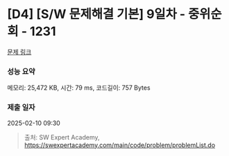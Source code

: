 # [D4] [S/W 문제해결 기본] 9일차 - 중위순회 - 1231 

[문제 링크](https://swexpertacademy.com/main/code/problem/problemDetail.do?contestProbId=AV140YnqAIECFAYD) 

### 성능 요약

메모리: 25,472 KB, 시간: 79 ms, 코드길이: 757 Bytes

### 제출 일자

2025-02-10 09:30



> 출처: SW Expert Academy, https://swexpertacademy.com/main/code/problem/problemList.do